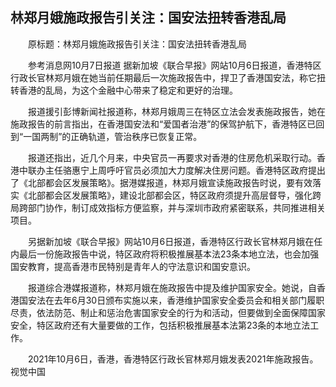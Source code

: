 ## 林郑月娥施政报告引关注：国安法扭转香港乱局
　　原标题：林郑月娥施政报告引关注：国安法扭转香港乱局

　　参考消息网10月7日报道 据新加坡《联合早报》网站10月6日报道，香港特区行政长官林郑月娥在她当前任期最后一次施政报告中，捍卫了香港国安法，称它扭转香港的乱局，为这个金融中心带来了稳定和更好的治理。

　　报道援引彭博新闻社报道称，林郑月娥周三在特区立法会发表施政报告，她在施政报告的前言指出，在香港国安法和“爱国者治港”的保驾护航下，香港特区已回到“一国两制”的正确轨道，管治秩序已恢复正常。

　　报道还指出，近几个月来，中央官员一再要求对香港的住房危机采取行动。香港中联办主任骆惠宁上周呼吁官员必须加大力度解决住房问题。香港特区政府提出了《北部都会区发展策略》。据港媒报道，林郑月娥宣读施政报告时说，要有效落实《北部都会区发展策略》，建设北部都会区，特区政府须提升高层督导，强化跨局跨部门协作，制订成效指标方便监察，并与深圳市政府紧密联系，共同推进相关项目。

　　另据新加坡《联合早报》网站10月6日报道，香港特区行政长官林郑月娥在任内最后一份施政报告中说，特区政府将积极推展基本法23条本地立法，也会加强国安教育，提高香港市民特别是青年人的守法意识和国安意识。

　　报道综合港媒报道称，林郑月娥在施政报告中提及维护国家安全。她说，自香港国安法在去年6月30日颁布实施以来，香港维护国家安全委员会和相关部门履职尽责，依法防范、制止和惩治危害国家安全的行为和活动，但要做到全面保障国家安全，特区政府还有大量要做的工作，包括积极推展基本法第23条的本地立法工作。

　　2021年10月6日，香港，香港特区行政长官林郑月娥发表2021年施政报告。视觉中国

